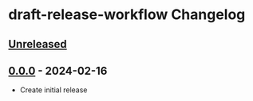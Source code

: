 <!-- Keep a Changelog guide -> https://keepachangelog.com -->

# draft-release-workflow Changelog

## [Unreleased]

## [0.0.0] - 2024-02-16

- Create initial release

[Unreleased]: https://github.com/Lohni/draft-release-workflow/compare/v0.0.0...HEAD
[0.0.0]: https://github.com/Lohni/draft-release-workflow/commits/v0.0.0
